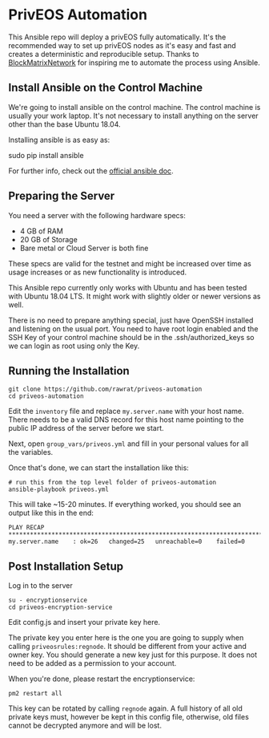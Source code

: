 # PrivEOS Automation

This Ansible repo will deploy a privEOS fully automatically. It's the recommended way to set up privEOS nodes as it's easy and fast and creates a deterministic and reproducible setup. Thanks to [BlockMatrixNetwork](https://github.com/BlockMatrixNetwork/eos-mainnet) for inspiring me to automate the process using Ansible.

## Install Ansible on the Control Machine

We're going to install ansible on the control machine. The control machine is usually your work laptop. It's not necessary to install anything on the server other than the base Ubuntu 18.04.

Installing ansible is as easy as:

sudo pip install ansible

For further info, check out the [official ansible doc](https://docs.ansible.com/ansible/latest/installation_guide/intro_installation.html#installing-the-control-machine).

## Preparing the Server 
You need a server with the following hardware specs:

* 4 GB of RAM
* 20 GB of Storage
* Bare metal or Cloud Server is both fine

These specs are valid for the testnet and might be increased over time as usage increases or as new functionality is introduced.

This Ansible repo currently only works with Ubuntu and has been tested with Ubuntu 18.04 LTS. It might work with slightly older or newer versions as well. 

There is no need to prepare anything special, just have OpenSSH installed and listening on the usual port. You need to have root login enabled and the SSH Key of your control machine should be in the .ssh/authorized_keys so we can login as root using only the Key.

## Running the Installation
    
    git clone https://github.com/rawrat/priveos-automation
    cd priveos-automation
    
Edit the ```inventory``` file and replace ```my.server.name``` with your host name. There needs to be a valid DNS record for this host name pointing to the public IP address of the server before we start.

Next, open ```group_vars/priveos.yml``` and fill in your personal values for all the variables.

Once that's done, we can start the installation like this:
    
    # run this from the top level folder of priveos-automation 
    ansible-playbook priveos.yml
    
This will take ~15-20 minutes. If everything worked, you should see an output like this in the end:

```
PLAY RECAP ***********************************************************************************
my.server.name    : ok=26   changed=25   unreachable=0    failed=0 
```

## Post Installation Setup
Log in to the server 

    su - encryptionservice
    cd priveos-encryption-service

Edit config.js and insert your private key here. 

The private key you enter here is the one you are going to supply when calling ```priveosrules:regnode```. It should be different from your active and owner key. You should generate a new key just for this purpose. It does not need to be added as a permission to your account.

When you're done, please restart the encryptionservice:
  
    pm2 restart all
  

This key can be rotated by calling ```regnode``` again. A full history of all old private keys must, however be kept in this config file, otherwise, old files cannot be decrypted anymore and will be lost. 
